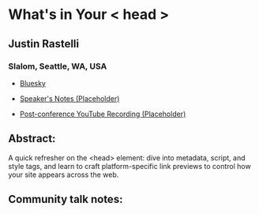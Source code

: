 # What's in Your &lt; head &gt; 

## Justin Rastelli
### Slalom, Seattle, WA, USA 
- [Bluesky](https://bsky.app/profile/gregle.dev) 

- [Speaker's Notes (Placeholder)]()
- [Post-conference YouTube Recording (Placeholder)]()
## Abstract: 

A quick refresher on the &lt;head&gt; element: dive into metadata, script, and style tags, and learn to craft platform-specific link previews to control how your site appears across the web.
## Community talk notes: 